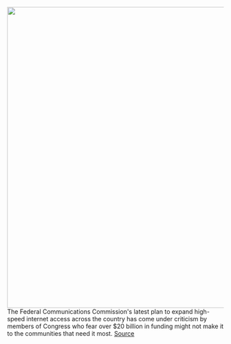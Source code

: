 <img src='https://cdn.vox-cdn.com/thumbor/rZ4QK3BBCyLSNfo66c-GXfnBt_8=/0x0:5411x3607/1200x800/filters:focal(2274x1372:3138x2236)/cdn.vox-cdn.com/uploads/chorus_image/image/66477146/1144011214.jpg.0.jpg' width='700px' /><br/>
The Federal Communications Commission's latest plan to expand high-speed internet access across the country has come under criticism by members of Congress who fear over $20 billion in funding might not make it to the communities that need it most.
<a href='https://www.theverge.com/2020/3/10/21173534/fcc-broadband-rural-funding-limits-ajit-pai-chuck-schumer-gillibrand'> Source <a/>